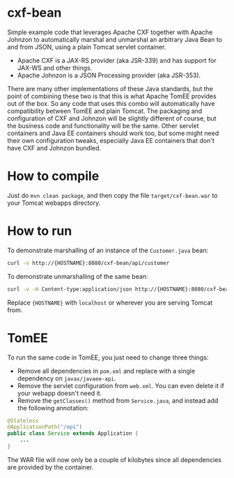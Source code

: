 # cxf-bean

Simple example code that leverages Apache CXF together with Apache Johnzon to automatically marshal and unmarshal an arbitrary Java Bean to and from JSON, using a plain Tomcat servlet container.

- Apache CXF is a JAX-RS provider (aka JSR-339) and has support for JAX-WS and other things.
- Apache Johnzon is a JSON Processing provider (aka JSR-353).

There are many other implementations of these Java standards, but the point of combining these two is that this is what Apache TomEE provides out of the box. So any code that uses this combo will automatically have compatibility between TomEE and plain Tomcat. The packaging and configuration of CXF and Johnzon will be slightly different of course, but the business code and functionality will be the same. Other servlet containers and Java EE containers should work too, but some might need their own configuration tweaks, especially Java EE containers that don't have CXF and Johnzon bundled.

# How to compile

Just do `mvn clean package`, and then copy the file `target/cxf-bean.war` to your Tomcat webapps directory.

# How to run

To demonstrate marshalling of an instance of the `Customer.java` bean:

```bash
curl -v http://{HOSTNAME}:8080/cxf-bean/api/customer
```

To demonstrate unmarshalling of the same bean:

```bash
curl -v -H Content-type:application/json http://{HOSTNAME}:8080/cxf-bean/api/customer -d '{"name":"Foo"}'
```

Replace `{HOSTNAME}` with `localhost` or wherever you are serving Tomcat from.

# TomEE

To run the same code in TomEE, you just need to change three things:

- Remove all dependencies in `pom.xml` and replace with a single dependency on `javax/javaee-api`.
- Remove the servlet configuration from `web.xml`. You can even delete it if your webapp doesn't need it.
- Remove the `getClasses()` method from `Service.java`, and instead add the following annotation:
```java
@Stateless
@ApplicationPath("/api")
public class Service extends Application {
    ...
}
```

The WAR file will now only be a couple of kilobytes since all dependencies are provided by the container.
